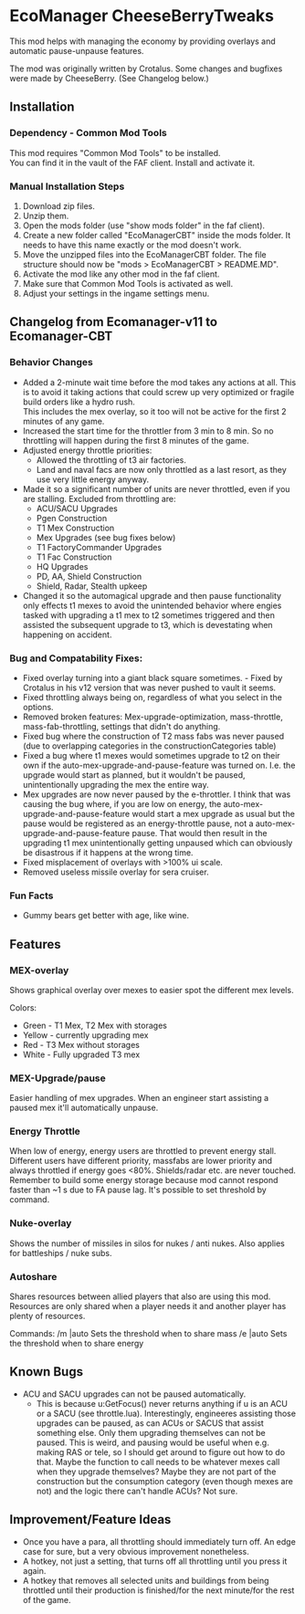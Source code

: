 # EcoManager CheeseBerryTweaks

This mod helps with managing the economy by providing overlays and automatic pause-unpause features.

The mod was originally written by Crotalus. Some changes and bugfixes were made by CheeseBerry. (See Changelog below.)

## Installation

### Dependency - Common Mod Tools

This mod requires "Common Mod Tools" to be installed.  
You can find it in the vault of the FAF client. Install and activate it.

### Manual Installation Steps

1. Download zip files.
2. Unzip them.
3. Open the mods folder (use "show mods folder" in the faf client).
4. Create a new folder called "EcoManagerCBT" inside the mods folder. It needs to have this name exactly or the mod doesn't work.
5. Move the unzipped files into the EcoManagerCBT folder. The file structure should now be "mods > EcoManagerCBT > README.MD".
6. Activate the mod like any other mod in the faf client.
7. Make sure that Common Mod Tools is activated as well.
8. Adjust your settings in the ingame settings menu.

## Changelog from Ecomanager-v11 to Ecomanager-CBT

### Behavior Changes
* Added a 2-minute wait time before the mod takes any actions at all. This is to avoid it taking actions that could screw up very optimized or fragile build orders like a hydro rush.  
  This includes the mex overlay, so it too will not be active for the first 2 minutes of any game.
* Increased the start time for the throttler from 3 min to 8 min. So no throttling will happen during the first 8 minutes of the game.
* Adjusted energy throttle priorities:
  * Allowed the throttling of t3 air factories.
  * Land and naval facs are now only throttled as a last resort, as they use very little energy anyway. 
* Made it so a significant number of units are never throttled, even if you are stalling. Excluded from throttling are:
  * ACU/SACU Upgrades
  * Pgen Construction
  * T1 Mex Construction
  * Mex Upgrades (see bug fixes below)
  * T1 FactoryCommander Upgrades
  * T1 Fac Construction
  * HQ Upgrades
  * PD, AA, Shield Construction
  * Shield, Radar, Stealth upkeep
* Changed it so the automagical upgrade and then pause functionality only effects t1 mexes to avoid the unintended behavior where engies tasked with upgrading a t1 mex to t2 sometimes triggered and then assisted the subsequent upgrade to t3, which is devestating when happening on accident.

### Bug and Compatability Fixes:
* Fixed overlay turning into a giant black square sometimes. - Fixed by Crotalus in his v12 version that was never pushed to vault it seems.
* Fixed throttling always being on, regardless of what you select in the options.
* Removed broken features: Mex-upgrade-optimization, mass-throttle, mass-fab-throttling, settings that didn't do anything.
* Fixed bug where the construction of T2 mass fabs was never paused (due to overlapping categories in the constructionCategories table)
* Fixed a bug where t1 mexes would sometimes upgrade to t2 on their own if the auto-mex-upgrade-and-pause-feature was turned on. I.e. the upgrade would start as planned, but it wouldn't be paused, unintentionally upgrading the mex the entire way.
* Mex upgrades are now never paused by the e-throttler. I think that was causing the bug where, if you are low on energy, the auto-mex-upgrade-and-pause-feature would start a mex upgrade as usual but the pause would be registered as an energy-throttle pause, not a auto-mex-upgrade-and-pause-feature pause. That would then result in the upgrading t1 mex unintentionally getting unpaused which can obviously be disastrous if it happens at the wrong time.
* Fixed misplacement of overlays with >100% ui scale.
* Removed useless missile overlay for sera cruiser.

### Fun Facts
* Gummy bears get better with age, like wine.

## Features

### MEX-overlay
Shows graphical overlay over mexes to easier spot the different mex levels.

Colors:
* Green - T1 Mex, T2 Mex with storages
* Yellow - currently upgrading mex
* Red - T3 Mex without storages
* White - Fully upgraded T3 mex

### MEX-Upgrade/pause
Easier handling of mex upgrades. When an engineer start assisting a paused mex it'll automatically unpause.

### Energy Throttle
When low of energy, energy users are throttled to prevent energy stall. Different users have different priority, massfabs are lower priority and always throttled if energy goes <80%.
Shields/radar etc. are never touched. Remember to build some energy storage because mod cannot respond faster than ~1 s due to FA pause lag. It's possible to set threshold by command.

### Nuke-overlay
Shows the number of missiles in silos for nukes / anti nukes. Also applies for battleships / nuke subs.

### Autoshare
Shares resources between allied players that also are using this mod. Resources are only shared when a player needs it and another player has plenty of resources.

Commands:
/m <amount>|auto
Sets the threshold when to share mass
/e <amount>|auto
Sets the threshold when to share energy

## Known Bugs
* ACU and SACU upgrades can not be paused automatically.
  * This is because u:GetFocus() never returns anything if u is an ACU or a SACU (see throttle.lua). Interestingly, engineeres assisting those upgrades can be paused, as can ACUs or SACUS that assist something else. Only them upgrading themselves can not be paused. This is weird, and pausing would be useful when e.g. making RAS or tele, so I should get around to figure out how to do that. Maybe the function to call needs to be whatever mexes call when they upgrade themselves? Maybe they are not part of the construction but the consumption category (even though mexes are not) and the logic there can't handle ACUs? Not sure.

## Improvement/Feature Ideas
* Once you have a para, all throttling should immediately turn off. An edge case for sure, but a very obvious improvement nonetheless.
* A hotkey, not just a setting, that turns off all throttling until you press it again.
* A hotkey that removes all selected units and buildings from being throttled until their production is finished/for the next minute/for the rest of the game.

